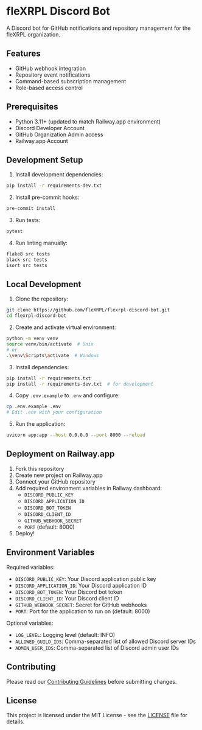 # fleXRPL Discord Bot

A Discord bot for GitHub notifications and repository management for the fleXRPL organization.

## Features

- GitHub webhook integration
- Repository event notifications
- Command-based subscription management
- Role-based access control

## Prerequisites

- Python 3.11+ (updated to match Railway.app environment)
- Discord Developer Account
- GitHub Organization Admin access
- Railway.app Account

## Development Setup

1. Install development dependencies:
```bash
pip install -r requirements-dev.txt
```

2. Install pre-commit hooks:
```bash
pre-commit install
```

3. Run tests:
```bash
pytest
```

4. Run linting manually:
```bash
flake8 src tests
black src tests
isort src tests
```

## Local Development

1. Clone the repository:
```bash
git clone https://github.com/fleXRPL/flexrpl-discord-bot.git
cd flexrpl-discord-bot
```

2. Create and activate virtual environment:
```bash
python -m venv venv
source venv/bin/activate  # Unix
# or
.\venv\Scripts\activate  # Windows
```

3. Install dependencies:
```bash
pip install -r requirements.txt
pip install -r requirements-dev.txt  # for development
```

4. Copy `.env.example` to `.env` and configure:
```bash
cp .env.example .env
# Edit .env with your configuration
```

5. Run the application:
```bash
uvicorn app:app --host 0.0.0.0 --port 8000 --reload
```

## Deployment on Railway.app

1. Fork this repository
2. Create new project on Railway.app
3. Connect your GitHub repository
4. Add required environment variables in Railway dashboard:
   - `DISCORD_PUBLIC_KEY`
   - `DISCORD_APPLICATION_ID`
   - `DISCORD_BOT_TOKEN`
   - `DISCORD_CLIENT_ID`
   - `GITHUB_WEBHOOK_SECRET`
   - `PORT` (default: 8000)
5. Deploy!

## Environment Variables

Required variables:
- `DISCORD_PUBLIC_KEY`: Your Discord application public key
- `DISCORD_APPLICATION_ID`: Your Discord application ID
- `DISCORD_BOT_TOKEN`: Your Discord bot token
- `DISCORD_CLIENT_ID`: Your Discord client ID
- `GITHUB_WEBHOOK_SECRET`: Secret for GitHub webhooks
- `PORT`: Port for the application to run on (default: 8000)

Optional variables:
- `LOG_LEVEL`: Logging level (default: INFO)
- `ALLOWED_GUILD_IDS`: Comma-separated list of allowed Discord server IDs
- `ADMIN_USER_IDS`: Comma-separated list of Discord admin user IDs

## Contributing

Please read our [Contributing Guidelines](https://github.com/fleXRPL/fleXRP/blob/main/CONTRIBUTING.md) before submitting changes.

## License

This project is licensed under the MIT License - see the [LICENSE](https://github.com/fleXRPL/fleXRP/blob/main/LICENSE) file for details.
